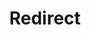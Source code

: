 ---
layout: src/layouts/Redirect.astro
title: Redirect
redirect: https://octopus.com/docs/infrastructure/deployment-targets/azure
pubDate:  2023-01-01
navSearch: false
navSitemap: false
navMenu: false
---